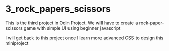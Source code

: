 # 3_rock_papers_scissors
This is the third project in Odin Project. We will have to create a rock-paper-scissors game with simple UI using beginner javascript

I will get back to this project once I learn more advanced CSS to design this miniproject